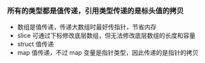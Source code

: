 ### 所有的类型都是值传递，引用类型传递的是标头值的拷贝
- 数组是值传递，传递大数组时最好传指针，节省内存   
- slice 可通过下标修改底层数组，但无法修改底层数组的长度和容量   
- struct 值传递   
- map 值传递，不过 map 变量是指针类型，因此传递的是指针的拷贝   
